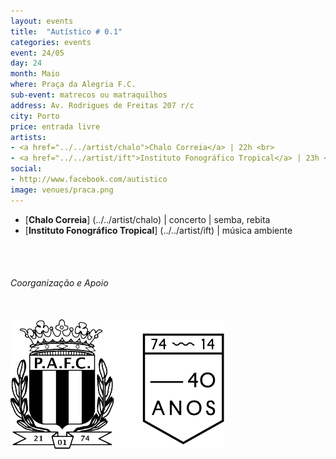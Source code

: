 ```yaml
---
layout: events
title:  "Autístico # 0.1"
categories: events
event: 24/05
day: 24
month: Maio
where: Praça da Alegria F.C.
sub-event: matrecos ou matraquilhos
address: Av. Rodrigues de Freitas 207 r/c
city: Porto
price: entrada livre  
artists:
- <a href="../../artist/chalo">Chalo Correia</a> | 22h <br>
- <a href="../../artist/ift">Instituto Fonográfico Tropical</a> | 23h <br>
social:
- http://www.facebook.com/autistico
image: venues/praca.png
---
```


- [<strong>Chalo Correia</strong>] (../../artist/chalo) | concerto | semba, rebita 
- [<strong>Instituto Fonográfico Tropical</strong>] (../../artist/ift) | música ambiente

<br />
<br />

###### Coorganização e Apoio
<div class="row">
<div class="col-lg-3">
<br />
<img src="/assets/images/logos/pafc.png" class="img-responsive">
</div>
</div>


